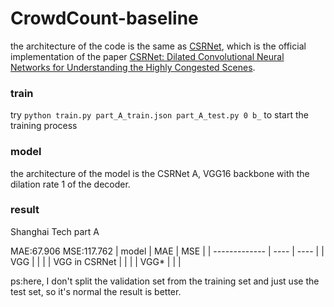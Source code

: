 # CrowdCount-baseline

the architecture of the code is the same as [CSRNet](https://arxiv.org/abs/1802.10062), which is the official implementation of the paper [CSRNet: Dilated Convolutional Neural Networks for Understanding the Highly Congested Scenes](https://arxiv.org/abs/1802.10062).

### train
try `python train.py part_A_train.json part_A_test.py 0 b_` to start the training process

### model
the architecture of the model is the CSRNet A, VGG16 backbone with the dilation rate 1 of the decoder.

### result
Shanghai Tech part A

MAE:67.906  MSE:117.762
| model         | MAE  | MSE  |
| ------------- | ---- | ---- |
| VGG           |      |      |
| VGG in CSRNet |      |      |
| VGG*          |      |      |

ps:here, I don't split the validation set from the training set and just use the test set, so it's normal the result is better.
